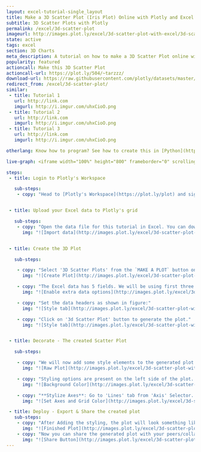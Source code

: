 ```yaml
---
layout: excel-tutorial-single_layout
title: Make a 3D Scatter Plot (Iris Plot) Online with Plotly and Excel
subtitle: 3D Scatter Plots with Plotly
permalink: /excel/3d-scatter-plot
imageurl: http://images.plot.ly/excel/3d-scatter-plot-with-excel/3d-scatter-thumb.png
state: active
tags: excel
section: 3D Charts
meta_description: A tutorial on how to make a 3D Scatter Plot online with Excel.
popularity: featured
actioncall: Make this 3D Scatter Plot
actioncall-url: https://plot.ly/504/~tarzzz/
download-url: https://raw.githubusercontent.com/plotly/datasets/master/iris.csv
redirect_from: /excel/3d-scatter-plot/
similar:
 - title: Tutorial 1
   url: http://link.com
   imgurl: http://i.imgur.com/uhxCioO.png
 - title: Tutorial 2
   url: http://link.com
   imgurl: http://i.imgur.com/uhxCioO.png
 - title: Tutorial 3
   url: http://link.com
   imgurl: http://i.imgur.com/uhxCioO.png

otherlang: Know how to program? See how to create this in [Python](https://plot.ly/python/3d-scatter-plots/) or [R](https://plot.ly/r/3d-scatter-plots/).

live-graph: <iframe width="100%" height="800" frameborder="0" scrolling="no" src="https://plot.ly/~tarzzz/504.embed"></iframe>

steps:
 - title: Login to Plotly's Workspace

   sub-steps:
    - copy: "Head to [Plotly's Workspace](https://plot.ly/plot) and sign into your free Plotly account."


 - title: Upload your Excel data to Plotly's grid

   sub-steps:
    - copy: "Open the data file for this tutorial in Excel. You can download the file here in [CSV format](https://raw.githubusercontent.com/plotly/datasets/master/iris.csv). Click on 'ADD DATA' button on the workspace, and upload the data file."
      img: "![Import data](http://images.plot.ly/excel/3d-scatter-plot-with-excel/upload-data-file.png)"


 - title: Create the 3D Plot

   sub-steps:

    - copy: "Select '3D Scatter Plots' from the `MAKE A PLOT` button on menu bar."
      img: "![Create Plot](http://images.plot.ly/excel/3d-scatter-plot-with-excel/3d-scatter-plot-from-menu.png)"

    - copy: "The Excel data has 5 fields. We will be using first three for coordinates, and fourth to set the width of the markers, and fifth for Grouping the markers (by category). First Enable the (1) Group by, and (2) size by option from the left dialog box, as shown in Figure:"
      img: "![Enable extra data options](http://images.plot.ly/excel/3d-scatter-plot-with-excel/enable-extra-data-options.png)"

    - copy: "Set the data headers as shown in figure:"
      img: "![Style tab](http://images.plot.ly/excel/3d-scatter-plot-with-excel/set-data-shape.png)"  

    - copy: "Click on '3d Scatter Plot' button to generate the plot."
      img: "![Style tab](http://images.plot.ly/excel/3d-scatter-plot-with-excel/plot-chart.png)"  


 - title: Decorate - The created Scatter Plot

   sub-steps:

    - copy: "We will now add some style elements to the generated plot."
      img: "![Raw Plot](http://images.plot.ly/excel/3d-scatter-plot-with-excel/raw-plot.png)"

    - copy: "Styling options are present on the left side of the plot. To set the background color, (1) Click on the 'Axis' selector on the options menu on the left side of the plot, (2) Click on the 'Lines' tab from the pop-up, (3) Set 'Background' to 'On', and (4) Select background color from the color pallete."
      img: "![Background Color](http://images.plot.ly/excel/3d-scatter-plot-with-excel/set-background.png)"

    - copy: "**Stylize Axes**: Go to 'Lines' tab from 'Axis' Selector. (1) Set Grid Lines to 'On' and select white color from pop-up, (2) Set Zero Lines to 'On' and select white color from pop-up"
      img: "![Set Axes and Grid Color](http://images.plot.ly/excel/3d-scatter-plot-with-excel/set-axis-color.png)"

 - title: Deploy - Export & Share the created plot
   sub-steps:
    - copy: "After Adding the styling, the plot will look something like this:"
      img: "![Finished Plot](http://images.plot.ly/excel/3d-scatter-plot-with-excel/thumb-3d-scatter-plot-with-excel.png)"
    - copy: "Now you can share the generated plot with your peers/collaborators (basically, anyone you want to!). Click on share button on left menu bar:"
      img: "![Share Button](http://images.plot.ly/excel/3d-scatter-plot-with-excel/share-plot-button.png)"
---
```

